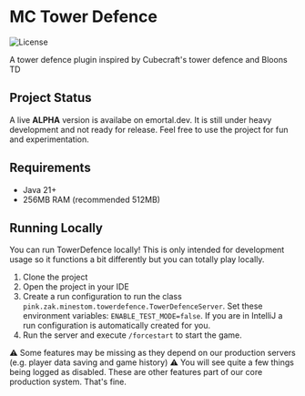 # MC Tower Defence
![License](https://img.shields.io/github/license/towerdefence-cc/tower-defence)

A tower defence plugin inspired by Cubecraft's tower defence and Bloons TD

## Project Status

A live **ALPHA** version is availabe on emortal.dev. It is still under heavy development and not ready for release.
Feel free to use the project for fun and experimentation.

## Requirements

  - Java 21+
  - 256MB RAM (recommended 512MB)

## Running Locally

You can run TowerDefence locally! This is only intended for development usage so it functions a bit differently but you can totally play locally.

1. Clone the project
2. Open the project in your IDE
3. Create a run configuration to run the class `pink.zak.minestom.towerdefence.TowerDefenceServer`. Set these environment variables: `ENABLE_TEST_MODE=false`. If you are in IntelliJ a run configuration is automatically created for you.
4. Run the server and execute `/forcestart` to start the game.

⚠️ Some features may be missing as they depend on our production servers (e.g. player data saving and game history)
⚠️ You will see quite a few things being logged as disabled. These are other features part of our core production system. That's fine.
